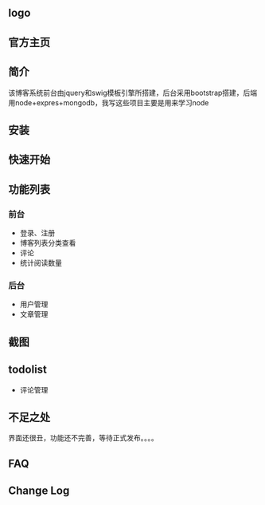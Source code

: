 ## logo
## 官方主页
## 简介 
该博客系统前台由jquery和swig模板引擎所搭建，后台采用bootstrap搭建，后端用node+expres+mongodb，我写这些项目主要是用来学习node
## 安装
## 快速开始
## 功能列表
### 前台
* 登录、注册
* 博客列表分类查看
* 评论
* 统计阅读数量
### 后台
* 用户管理
* 文章管理
## 截图
## todolist
* 评论管理
## 不足之处
界面还很丑，功能还不完善，等待正式发布。。。。
## FAQ
## Change Log
